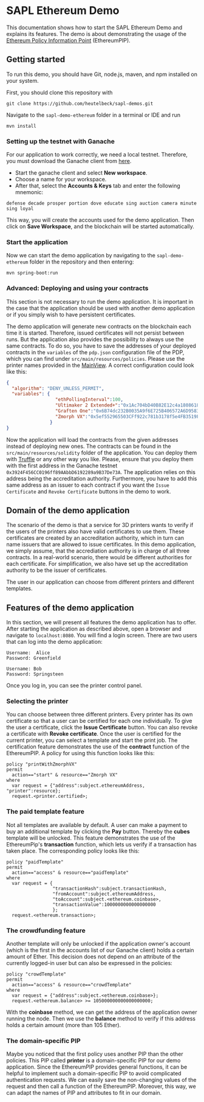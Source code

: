 # SAPL Ethereum Demo
This documentation shows how to start the SAPL Ethereum Demo and explains its features. The demo is about demonstrating the usage of the [Ethereum Policy Information Point](https://github.com/heutelbeck/sapl-policy-engine/tree/master/sapl-ethereum) (EthereumPIP).


## Getting started
To run this demo, you should have Git, node.js, maven, and npm installed on your system.

First, you should clone this repository with

```
git clone https://github.com/heutelbeck/sapl-demos.git
```

Navigate to the `sapl-demo-ethereum` folder in a terminal or IDE and run 

```
mvn install
```



### Setting up the testnet with Ganache
For our application to work correctly, we need a local testnet.
Therefore, you must download the Ganache client from [here](https://www.trufflesuite.com/ganache).

- Start the ganache client and select **New workspace**. 
- Choose a name for your workspace.
- After that, select the **Accounts & Keys** tab and enter the following mnemonic:

```
defense decade prosper portion dove educate sing auction camera minute sing loyal
```
This way, you will create the accounts used for the demo application. Then click on **Save Workspace**, and the blockchain will be started automatically.

### Start the application

Now we can start the demo application by navigating to the `sapl-demo-ethereum` folder in the repository and then entering:

```
mvn spring-boot:run
```

### Advanced: Deploying and using your contracts
This section is not necessary to run the demo application. It is important in the case that the application should be used with another demo application or if you simply wish to have persistent certificates.

The demo application will generate new contracts on the blockchain each time it is started. Therefore, issued certificates will not persist between runs. But the application also provides the possibility to always use the same contracts. To do so, you have to save the addresses of your deployed contracts in the `variables` of the `pdp.json` configuration file of the PDP, which you can find under `src/main/resources/policies`. Please use the printer names provided in the [MainView](https://github.com/heutelbeck/sapl-demos/blob/master/sapl-demo-ethereum/src/main/java/org/demo/MainView.java). A correct configuration could look like this:

```json
{
  "algorithm": "DENY_UNLESS_PERMIT",
  "variables": {  
                  "ethPollingInterval":100,
                  "Ultimaker 2 Extended+":"0x1Ac704bD40B82E12c4a1808618F4d62a3A457869",
                  "Graften One":"0x6B74dc232B0035A9f6E725B406572A6D9583fa61",
                  "Zmorph VX":"0x5ef552965503CFf922c781b3178f5e4FB3519Fee"
                }
}
```
Now the application will load the contracts from the given addresses instead of deploying new ones. The contracts can be found in the `src/main/resources/solidity` folder of the application. You can deploy them with [Truffle](https://www.trufflesuite.com/truffle) or any other way you like. Please, ensure that you deploy them with the first address in the Ganache testnet `0x3924F456CC0196ff89AAbbD6192289a9B37De73A`. The application relies on this address being the accreditation authority. Furthermore, you have to add this same address as an issuer to each contract if you want the `Issue Certificate` and `Revoke Certificate` buttons in the demo to work.

## Domain of the demo application
The scenario of the demo is that a service for 3D printers wants to verify if the users of the printers also have valid certificates to use them. These certificates are created by an accreditation authority, which in turn can name issuers that are allowed to issue certificates. In this demo application, we simply assume, that the accrediation authority is in charge of all three contracts. In a real-world scenario, there would be different authorities for each certificate. For simplification, we also have set up the accreditation authority to be the issuer of certificates.

The user in our application can choose from different printers and different templates.


## Features of the demo application
In this section, we will present all features the demo application has to offer. After starting the application as described above, open a browser and navigate to `localhost:8080`. You will find a login screen. There are two users that can log into the demo application:

```
Username:  Alice
Password: Greenfield

Username: Bob
Password: Springsteen
```
Once you log in, you can see the printer control panel.

### Selecting the printer
You can choose between three different printers. Every printer has its own certificate so that a user can be certified for each one individually. To give the user a certificate, click the **Issue Certificate** button. You can also revoke a certificate with **Revoke certificate**. Once the user is certified for the current printer, you can select a template and start the print job. The certification feature demonstrates the use of the **contract** function of the EthereumPIP. A policy for using this function looks like this:

```
policy "printWithZmorphVX"
permit
  action=="start" & resource=="Zmorph VX"
where
  var request = {"address":subject.ethereumAddress, "printer":resource};
  request.<printer.certified>;
```

### The paid template feature
Not all templates are available by default. A user can make a payment to buy an additional template by clicking the **Pay** button. Thereby the **cubes** template will be unlocked. This feature demonstrates the use of the EthereumPip's **transaction** function, which lets us verify if a transaction has taken place. The corresponding policy looks like this:

```
policy "paidTemplate"
permit
  action=="access" & resource=="paidTemplate"
where
  var request = {
                 "transactionHash":subject.transactionHash,
                 "fromAccount":subject.ethereumAddress,
                 "toAccount":subject.<ethereum.coinbase>,
                 "transactionValue":1000000000000000000
                 };
  request.<ethereum.transaction>;
```

### The crowdfunding feature
Another template will only be unlocked if the application owner's account (which is the first in the accounts list of our Ganache client) holds a certain amount of Ether. This decision does not depend on an attribute of the currently logged-in user but can also be expressed in the policies:

```
policy "crowdTemplate"
permit
  action=="access" & resource=="crowdTemplate"
where
  var request = {"address":subject.<ethereum.coinbase>};
  request.<ethereum.balance> >= 105000000000000000000;
```
With the **coinbase** method, we can get the address of the application owner running the node. Then we use the **balance** method to verify if this address holds a certain amount (more than 105 Ether).

### The domain-specific PIP
Maybe you noticed that the first policy uses another PIP than the other policies. This PIP called **printer** is a domain-specific PIP for our demo application. Since the EthereumPIP provides general functions, it can be helpful to implement such a domain-specific PIP to avoid complicated authentication requests. We can easily save the non-changing values of the request and then call a function of the EthereumPIP. Moreover, this way, we can adapt the names of PIP and attributes to fit in our domain.

